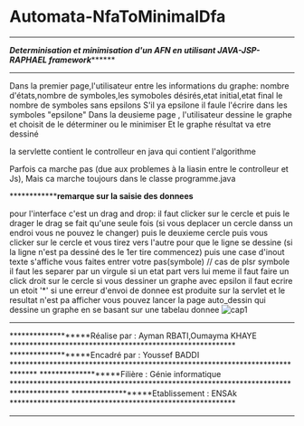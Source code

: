 # Automata-NfaToMinimalDfa
****************************************************************************************************************************
*******************Determinisation et minimisation d'un AFN en utilisant JAVA-JSP-RAPHAEL framework*************************
****************************************************************************************************************************
Dans la premier page,l'utilisateur entre les informations du graphe: nombre d'états,nombre de symboles,les symoboles désirés,etat initial,etat final
le nombre de symboles sans epsilons
S'il ya epsilone il faule l'écrire dans les symboles "epsilone"
Dans la deusieme page , l'utilisateur dessine le graphe et choisit de le déterminer ou le minimiser
Et le graphe résultat va etre dessiné 

la servlette contient le controlleur en java qui contient l'algorithme 

Parfois ca marche pas (due aux problemes à la liasin entre le controlleur et Js),
Mais ca marche toujours dans le classe programme.java 

********************************remarque sur la saisie des donnees********************

pour l'interface c'est un drag and drop:
il faut clicker sur le cercle et puis le drager
le drag se fait qu'une seule fois (si vous deplacer un cercle danss un endroi vous ne pouvez le changer)
puis le deuxieme cercle 
puis vous clicker  sur le cercle et vous tirez vers l'autre pour que le ligne  se dessine (si la ligne n'est pa dessiné des le 1er tire commencez)
puis une case d'inout texte s'affiche vous faites entrer votre pas(symbole) //
cas de plsr symbole il faut les separer par un virgule
si un etat part vers lui meme il faut faire un click droit sur le cercle
si vous dessiner un graphe avec epsilon il faut ecrire un etoit '*'
si une erreur d'envoi de donnee est produite sur la servlet et le resultat n'est pa afficher vous pouvez lancer la page auto_dessin qui dessine un graphe en se basant sur une tabelau donnee
![cap1](https://cloud.githubusercontent.com/assets/21956791/23459755/7e53ab84-fe8a-11e6-985e-2ed31aa66894.PNG)
***********************************************************************************************************************
*******************Réalise par   :  Ayman RBATI,Oumayma KHAYE *********************************************************
*******************Encadré par   :  Youssef BADDI             ******************************************************************************
*******************Filière       :  Génie informatique        **************************************************************************************
*******************Etablissement :  ENSAk                     *********************************************************
************************************************************************************************************************************
